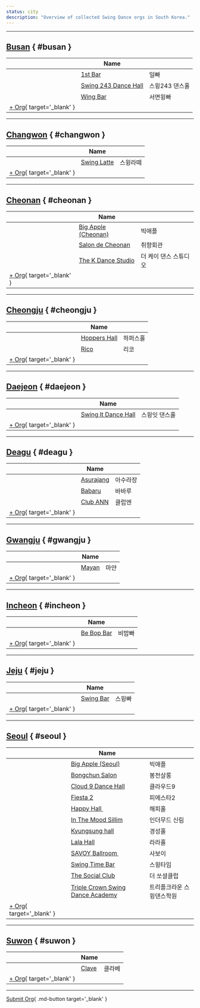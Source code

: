 ```yaml
---
status: city
description: "Overview of collected Swing Dance orgs in South Korea."
---
```


---

## <a id=busan></a>[Busan](#busan) { #busan }

| | Name | |
| --- | --- | --- |
| | [1st Bar](1st-bar.md) | 일빠 |
| | [Swing 243 Dance Hall](swing-243-dance-hall.md) | 스윙243 댄스홀 |
| | [Wing Bar](wing-bar.md) | 서면윙빠 |
| [+ Org](https://github.com/swingdance/orgs/issues/new?assignees=&labels=add+org&projects=&template=02-add_entity.yml&title=%5Bkr%5D%20%3CName%3E&region=kr&province=Busan&city=Busan){ target='_blank' }

---

## <a id=changwon></a>[Changwon](#changwon) { #changwon }

| | Name | |
| --- | --- | --- |
| | [Swing Latte](swing-latte.md) | 스윙라떼 |
| [+ Org](https://github.com/swingdance/orgs/issues/new?assignees=&labels=add+org&projects=&template=02-add_entity.yml&title=%5Bkr%5D%20%3CName%3E&region=kr&province=Changwon&city=Changwon){ target='_blank' }

---

## <a id=cheonan></a>[Cheonan](#cheonan) { #cheonan }

| | Name | |
| --- | --- | --- |
| | [Big Apple (Cheonan)](big-apple-cheonan.md) | 빅애플 |
| | [Salon de Cheonan](salon-de-cheonan.md) | 취향회관 |
| | [The K Dance Studio](the-k-dance-studio.md) | 더 케이 댄스 스튜디오 |
| [+ Org](https://github.com/swingdance/orgs/issues/new?assignees=&labels=add+org&projects=&template=02-add_entity.yml&title=%5Bkr%5D%20%3CName%3E&region=kr&province=Cheonan&city=Cheonan){ target='_blank' }

---

## <a id=cheongju></a>[Cheongju](#cheongju) { #cheongju }

| | Name | |
| --- | --- | --- |
| | [Hoppers Hall](hoppers-hall.md) | 하퍼스홀 |
| | [Rico](rico.md) | 리코 |
| [+ Org](https://github.com/swingdance/orgs/issues/new?assignees=&labels=add+org&projects=&template=02-add_entity.yml&title=%5Bkr%5D%20%3CName%3E&region=kr&province=Cheongju&city=Cheongju){ target='_blank' }

---

## <a id=daejeon></a>[Daejeon](#daejeon) { #daejeon }

| | Name | |
| --- | --- | --- |
| | [Swing It Dance Hall](swing-it-dance-hall.md) | 스윙잇 댄스홀 |
| [+ Org](https://github.com/swingdance/orgs/issues/new?assignees=&labels=add+org&projects=&template=02-add_entity.yml&title=%5Bkr%5D%20%3CName%3E&region=kr&province=Daejeon&city=Daejeon){ target='_blank' }

---

## <a id=deagu></a>[Deagu](#deagu) { #deagu }

| | Name | |
| --- | --- | --- |
| | [Asurajang](asurajang.md) | 아수라장 |
| | [Babaru](babaru.md) | 바바루 |
| | [Club ANN](club-ann.md) | 클럽엔 |
| [+ Org](https://github.com/swingdance/orgs/issues/new?assignees=&labels=add+org&projects=&template=02-add_entity.yml&title=%5Bkr%5D%20%3CName%3E&region=kr&province=Deagu&city=Deagu){ target='_blank' }

---

## <a id=gwangju></a>[Gwangju](#gwangju) { #gwangju }

| | Name | |
| --- | --- | --- |
| | [Mayan](mayan.md) | 마얀 |
| [+ Org](https://github.com/swingdance/orgs/issues/new?assignees=&labels=add+org&projects=&template=02-add_entity.yml&title=%5Bkr%5D%20%3CName%3E&region=kr&province=Gwangju&city=Gwangju){ target='_blank' }

---

## <a id=incheon></a>[Incheon](#incheon) { #incheon }

| | Name | |
| --- | --- | --- |
| | [Be Bop Bar](be-bop-bar.md) | 비밥빠 |
| [+ Org](https://github.com/swingdance/orgs/issues/new?assignees=&labels=add+org&projects=&template=02-add_entity.yml&title=%5Bkr%5D%20%3CName%3E&region=kr&province=Incheon&city=Incheon){ target='_blank' }

---

## <a id=jeju></a>[Jeju](#jeju) { #jeju }

| | Name | |
| --- | --- | --- |
| | [Swing Bar](swing-bar.md) | 스윙빠 |
| [+ Org](https://github.com/swingdance/orgs/issues/new?assignees=&labels=add+org&projects=&template=02-add_entity.yml&title=%5Bkr%5D%20%3CName%3E&region=kr&province=Jeju&city=Jeju){ target='_blank' }

---

## <a id=seoul></a>[Seoul](#seoul) { #seoul }

| | Name | |
| --- | --- | --- |
| | [Big Apple (Seoul)](big-apple-seoul.md) | 빅애플 |
| | [Bongchun Salon](bongchun-salon.md) | 봉천살롱 |
| | [Cloud 9 Dance Hall](cloud-9-dance-hall.md) | 클라우드9 |
| | [Fiesta 2](fiesta-2.md) | 피에스타2 |
| | [Happy Hall ](happy-hall.md) | 해피홀 |
| | [In The Mood Sillim](in-the-mood-sillim.md) | 인더무드 신림 |
| | [Kyungsung hall](kyungsung-hall.md) | 경성홀 |
| | [Lala Hall](lala-hall.md) | 라라홀 |
| | [SAVOY Ballroom ](savoy-ballroom.md) | 사보이 |
| | [Swing Time Bar](swing-time-bar.md) | 스윙타임 |
| | [The Social Club](the-social-club.md) | 더 쏘셜클럽 |
| | [Triple Crown Swing Dance Academy](triple-crown.md) | 트리플크라운 스윙댄스학원 |
| [+ Org](https://github.com/swingdance/orgs/issues/new?assignees=&labels=add+org&projects=&template=02-add_entity.yml&title=%5Bkr%5D%20%3CName%3E&region=kr&province=Seoul&city=Seoul){ target='_blank' }

---

## <a id=suwon></a>[Suwon](#suwon) { #suwon }

| | Name | |
| --- | --- | --- |
| | [Clave](clave.md) | 클라베 |
| [+ Org](https://github.com/swingdance/orgs/issues/new?assignees=&labels=add+org&projects=&template=02-add_entity.yml&title=%5Bkr%5D%20%3CName%3E&region=kr&province=Suwon&city=Suwon){ target='_blank' }

---

[Submit Org](https://github.com/swingdance/orgs/issues/new?assignees=&labels=add+org&projects=&template=02-add_entity.yml&title=%5Bkr%5D%20%3CName%3E&region=kr&province=&city=){ .md-button target='_blank' }
